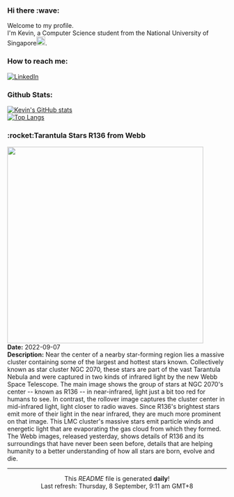 <h3>Hi there :wave:</h3>

Welcome to my profile.   
I'm Kevin, a Computer Science student from the National University of Singapore<img src="https://img.icons8.com/color/96/000000/singapore-circular.png" width="20px"/>.</p>

<h3>How to reach me: </h3>
<a href="https://www.linkedin.com/in/kevin-foong/"><img alt="LinkedIn" src="https://img.shields.io/badge/linkedin-%230077B5.svg?&style=for-the-badge&logo=linkedin&logoColor=white" /></a> 

<h3>Github Stats: </h3> 

[![Kevin's GitHub stats](https://github-readme-stats.vercel.app/api?username=kevin9foong&theme=tokyonight)](https://github.com/anuraghazra/github-readme-stats) <br/>
[![Top Langs](https://github-readme-stats.vercel.app/api/top-langs/?username=kevin9foong&layout=compact&theme=tokyonight)](https://github.com/anuraghazra/github-readme-stats)

<h3>:rocket:Tarantula Stars R136 from Webb</h3> 
<img width="450" src="https:&#x2F;&#x2F;apod.nasa.gov&#x2F;apod&#x2F;image&#x2F;2209&#x2F;TarantulaNearIr_Webb_1396.jpg" /><br/>
<b>Date:</b> 2022-09-07<br/>
<b>Description:</b> Near the center of a nearby star-forming region lies a massive cluster containing some of the largest and hottest stars known.  Collectively known as star cluster NGC 2070, these stars are part of the vast Tarantula Nebula and were captured in two kinds of infrared light by the new Webb Space Telescope.  The main image shows the group of stars at NGC 2070&#39;s center -- known as R136 -- in near-infrared, light just a bit too red for humans to see. In contrast, the rollover image captures the cluster center in mid-infrared light, light closer to radio waves.  Since R136&#39;s brightest stars emit more of their light in the near infrared, they are much more prominent on that image. This LMC cluster&#39;s massive stars emit particle winds and energetic light that are evaporating the gas cloud from which they formed. The Webb images, released yesterday, shows details of R136 and its surroundings that have never been seen before, details that are helping humanity to a better understanding of how all stars are born, evolve and die.<br/>

------------
<p align="center">This <i>README</i> file is generated <b>daily</b>!</br>
Last refresh: Thursday, 8 September, 9:11 am GMT+8<br />
